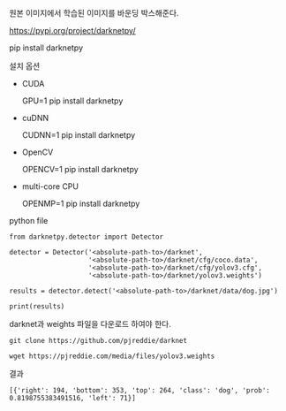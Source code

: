 

원본 이미지에서 학습된 이미지를 바운딩 박스해준다.

https://pypi.org/project/darknetpy/



pip install darknetpy



설치 옵션

- CUDA 

   GPU=1 pip install darknetpy

- cuDNN 

   CUDNN=1 pip install darknetpy

- OpenCV 

   OPENCV=1 pip install darknetpy

- multi-core CPU 

   OPENMP=1 pip install darknetpy


python file

```
from darknetpy.detector import Detector

detector = Detector('<absolute-path-to>/darknet',
                    '<absolute-path-to>/darknet/cfg/coco.data',
                    '<absolute-path-to>/darknet/cfg/yolov3.cfg',
                    '<absolute-path-to>/darknet/yolov3.weights')

results = detector.detect('<absolute-path-to>/darknet/data/dog.jpg')

print(results)
```



darknet과 weights 파일을 다운로드 하여야 한다.

```
git clone https://github.com/pjreddie/darknet
```

```
wget https://pjreddie.com/media/files/yolov3.weights
```



결과

```
[{'right': 194, 'bottom': 353, 'top': 264, 'class': 'dog', 'prob': 0.8198755383491516, 'left': 71}]
```